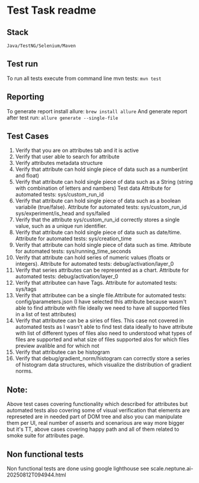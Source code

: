 # Test Task readme
## Stack
`Java/TestNG/Selenium/Maven` 
## Test run
To run all tests execute from command line mvn tests:
`mvn test` 
## Reporting
To generate report install allure: 
`brew install allure` 
And generate report after test run: 
`allure generate --single-file` 
## Test Cases
1. Verify that you are on attributes tab and it is active
2. Verify that user able to search for attribute 
3. Verify attributes metadata structure 
4. Verify that attribute can hold single piece of data such as a number(int and float)
5. Verify that attribute can hold single piece of data such as a String (string with combination of letters and nambers) Test data Attribute for automated tests: sys/custom_run_id
6. Verify that attribute can hold single piece of data such as a boolean variabile (true/false). Attribute for automated tests: sys/custom_run_id sys/experiment/is_head and sys/failed
7. Verify that the attribute sys/custom_run_id correctly stores a single value, such as a unique run identifier.
8. Verify that attribute can hold single piece of data such as date/time. Attribute for automated tests:  sys/creation_time
9. Verify that attribute can hold single piece of data such as time. Attribute for automated tests:   sys/running_time_seconds
10. Verify that attribute can hold series of numeric values (floats or integers). Attribute for automated tests: debug/activation/layer_0
11. Verify that series attributes can be represented as a chart. Attribute for automated tests: debug/activation/layer_0
12. Verify that attributee can have Tags. Attribute for automated tests: sys/tags
13. Verify that attributee can be a single file.Attribute for automated tests: config/parameters.json (I have selected this attribute because wasm't able to find attribute with file ideally we need to have all supported files in a list of test attributes)
14. Verify that attributee can be a siries of files. This case not covered in automated tests as I wasn't able to find test data ideally to have attribute with list of different types of files also need to understood what types of files are supported and what size of files supported alos for which files preview avalible and for which not
15. Verify that attributee can be histogram
16. Verify that debug/gradient_norm/histogram can correctly store a series of histogram data structures, which visualize the distribution of gradient norms.

    
## Note: 
Above test cases covering functionality which described for attributes but automated tests also covering some of visual verification that elements are represeted are in needed part of DOM tree and also you can manipulate them per UI, real number of asserts and scenarious are way more bigger but it's TT, above cases covering happy path and all of them related to smoke suite for attributes page.
## Non functional tests
Non functional tests are done using google lighthouse see scale.neptune.ai-20250812T094944.html 
